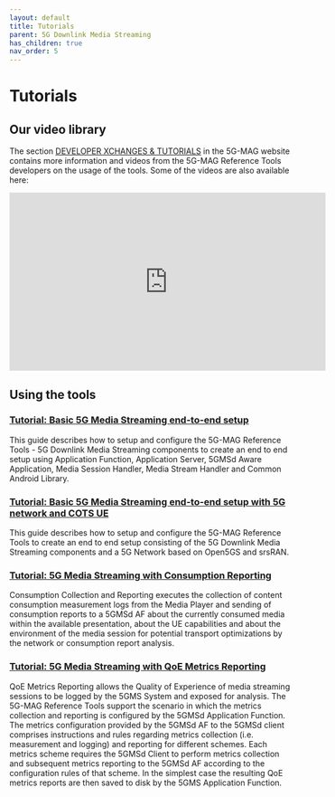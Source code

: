 ```yaml
---
layout: default
title: Tutorials
parent: 5G Downlink Media Streaming
has_children: true
nav_order: 5
---
```


# Tutorials

## Our video library
The section [DEVELOPER XCHANGES & TUTORIALS](https://www.5g-mag.com/tutorials) in the 5G-MAG website contains more information and videos from the 5G-MAG Reference Tools developers on the usage of the tools. Some of the videos are also available here:

<iframe width="560" height="315" src="https://www.youtube.com/embed/videoseries?si=AmxsuFLQ8V_PZD0G&amp;list=PLFqKJZ78_IWUibB6dMiabaVNDFLSGBWlx" title="YouTube video player" frameborder="0" allow="accelerometer; autoplay; clipboard-write; encrypted-media; gyroscope; picture-in-picture; web-share" referrerpolicy="strict-origin-when-cross-origin" allowfullscreen></iframe>

## Using the tools
### [Tutorial: Basic 5G Media Streaming end-to-end setup](./end-to-end.html)
This guide describes how to setup and configure the 5G-MAG Reference Tools - 5G Downlink Media Streaming components to create an end to end setup using Application Function, Application Server, 5GMSd Aware Application, Media Session Handler, Media Stream Handler and Common Android Library.

### [Tutorial: Basic 5G Media Streaming end-to-end setup with 5G network and COTS UE](./end-to-end-with-5g.html)
This guide describes how to setup and configure the 5G-MAG Reference Tools to create an end to end setup consisting of the 5G Downlink Media Streaming components and a 5G Network based on Open5GS and srsRAN.

### [Tutorial: 5G Media Streaming with Consumption Reporting](./consumption-reporting.html)
Consumption Collection and Reporting executes the collection of content consumption measurement logs from the Media Player and sending of consumption reports to a 5GMSd AF about the currently consumed media within the available presentation, about the UE capabilities and about the environment of the media session for potential transport optimizations by the network or consumption report analysis.

### [Tutorial: 5G Media Streaming with QoE Metrics Reporting](./metrics-reporting.html)
QoE Metrics Reporting allows the Quality of Experience of media streaming sessions to be logged by the 5GMS System and exposed for analysis. The 5G-MAG Reference Tools support the scenario in which the metrics collection and reporting is configured by the 5GMSd Application Function. The metrics configuration provided by the 5GMSd AF to the 5GMSd client comprises instructions and rules regarding metrics collection (i.e. measurement and logging) and reporting for different schemes. Each metrics scheme requires the 5GMSd Client to perform metrics collection and subsequent metrics reporting to the 5GMSd AF according to the configuration rules of that scheme. In the simplest case the resulting QoE metrics reports are then saved to disk by the 5GMS Application Function.
